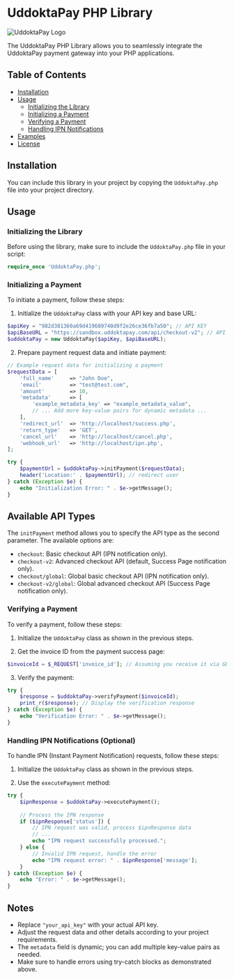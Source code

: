 # UddoktaPay PHP Library

![UddoktaPay Logo](https://uddoktapay.com/assets/images/logo.png)

The UddoktaPay PHP Library allows you to seamlessly integrate the UddoktaPay payment gateway into your PHP applications.

## Table of Contents

- [Installation](#installation)
- [Usage](#usage)
  - [Initializing the Library](#initializing-the-library)
  - [Initializing a Payment](#initializing-a-payment)
  - [Verifying a Payment](#verifying-a-payment)
  - [Handling IPN Notifications](#handling-ipn-notifications)
- [Examples](#examples)
- [License](#license)

## Installation

You can include this library in your project by copying the `UddoktaPay.php` file into your project directory.

## Usage

### Initializing the Library

Before using the library, make sure to include the `UddoktaPay.php` file in your script:

```php
require_once 'UddoktaPay.php';
```

### Initializing a Payment

To initiate a payment, follow these steps:

1. Initialize the `UddoktaPay` class with your API key and base URL:

```php
$apiKey = "982d381360a69d419689740d9f2e26ce36fb7a50"; // API KEY
$apiBaseURL = "https://sandbox.uddoktapay.com/api/checkout-v2"; // API URL
$uddoktaPay = new UddoktaPay($apiKey, $apiBaseURL);
```

2. Prepare payment request data and initiate payment:

```php
// Example request data for initializing a payment
$requestData = [
    'full_name'     => "John Doe",
    'email'         => "test@test.com",
    'amount'        => 10,
    'metadata'      => [
        'example_metadata_key' => "example_metadata_value",
        // ... Add more key-value pairs for dynamic metadata ...
    ],
    'redirect_url'  => 'http://localhost/success.php',
    'return_type'   => 'GET',
    'cancel_url'    => 'http://localhost/cancel.php',
    'webhook_url'   => 'http://localhost/ipn.php',
];

try {
    $paymentUrl = $uddoktaPay->initPayment($requestData);
    header('Location:' . $paymentUrl); // redirect user
} catch (Exception $e) {
    echo "Initialization Error: " . $e->getMessage();
}
```


## Available API Types

The `initPayment` method allows you to specify the API type as the second parameter. The available options are:

- `checkout`: Basic checkout API (IPN notification only).
- `checkout-v2`: Advanced checkout API (default, Success Page notification only).
- `checkout/global`: Global basic checkout API (IPN notification only).
- `checkout-v2/global`: Global advanced checkout API (Success Page notification only).



### Verifying a Payment

To verify a payment, follow these steps:

1. Initialize the `UddoktaPay` class as shown in the previous steps.

2. Get the invoice ID from the payment success page:

```php
$invoiceId = $_REQUEST['invoice_id']; // Assuming you receive it via GET or POST
```

3. Verify the payment:

```php
try {
    $response = $uddoktaPay->verifyPayment($invoiceId);
    print_r($response); // Display the verification response
} catch (Exception $e) {
    echo "Verification Error: " . $e->getMessage();
}
```

### Handling IPN Notifications (Optional)

To handle IPN (Instant Payment Notification) requests, follow these steps:

1. Initialize the `UddoktaPay` class as shown in the previous steps.

2. Use the `executePayment` method:

```php
try {
    $ipnResponse = $uddoktaPay->executePayment();
    
    // Process the IPN response
    if ($ipnResponse['status']) {
        // IPN request was valid, process $ipnResponse data
        // ...
        echo "IPN request successfully processed.";
    } else {
        // Invalid IPN request, handle the error
        echo "IPN request error: " . $ipnResponse['message'];
    }
} catch (Exception $e) {
    echo "Error: " . $e->getMessage();
}
```



## Notes

- Replace `"your_api_key"` with your actual API key.
- Adjust the request data and other details according to your project requirements.
- The `metadata` field is dynamic; you can add multiple key-value pairs as needed.
- Make sure to handle errors using try-catch blocks as demonstrated above.